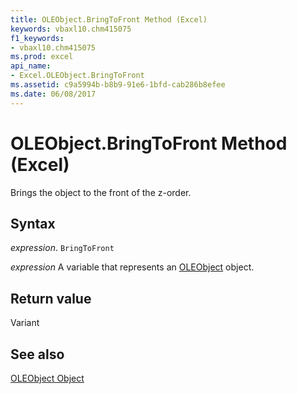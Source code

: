```yaml
---
title: OLEObject.BringToFront Method (Excel)
keywords: vbaxl10.chm415075
f1_keywords:
- vbaxl10.chm415075
ms.prod: excel
api_name:
- Excel.OLEObject.BringToFront
ms.assetid: c9a5994b-b8b9-91e6-1bfd-cab286b8efee
ms.date: 06/08/2017
---
```



# OLEObject.BringToFront Method (Excel)

Brings the object to the front of the z-order.


## Syntax

 _expression_. `BringToFront`

 _expression_ A variable that represents an [OLEObject](Excel.OLEObject.md) object.


## Return value

Variant


## See also


[OLEObject Object](Excel.OLEObject.md)

